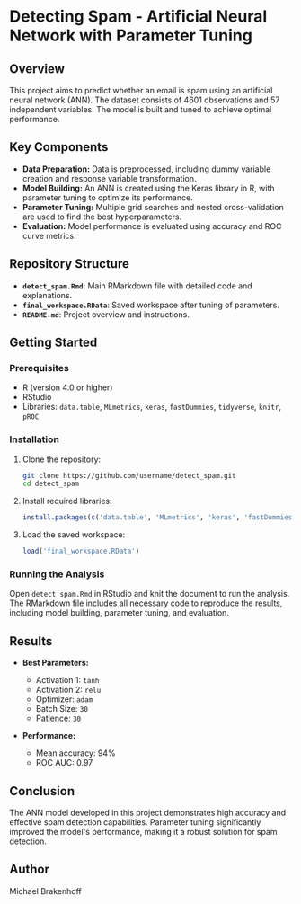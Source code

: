 # Detecting Spam - Artificial Neural Network with Parameter Tuning

## Overview

This project aims to predict whether an email is spam using an artificial neural network (ANN). The dataset consists of 4601 observations and 57 independent variables. The model is built and tuned to achieve optimal performance.

## Key Components

- **Data Preparation:** Data is preprocessed, including dummy variable creation and response variable transformation.
- **Model Building:** An ANN is created using the Keras library in R, with parameter tuning to optimize its performance.
- **Parameter Tuning:** Multiple grid searches and nested cross-validation are used to find the best hyperparameters.
- **Evaluation:** Model performance is evaluated using accuracy and ROC curve metrics.

## Repository Structure

- **`detect_spam.Rmd`**: Main RMarkdown file with detailed code and explanations.
- **`final_workspace.RData`**: Saved workspace after tuning of parameters.
- **`README.md`**: Project overview and instructions.

## Getting Started

### Prerequisites

- R (version 4.0 or higher)
- RStudio
- Libraries: `data.table`, `MLmetrics`, `keras`, `fastDummies`, `tidyverse`, `knitr`, `pROC`

### Installation

1. Clone the repository:
   ```sh
   git clone https://github.com/username/detect_spam.git
   cd detect_spam
   ```

2. Install required libraries:
   ```r
   install.packages(c('data.table', 'MLmetrics', 'keras', 'fastDummies', 'tidyverse', 'knitr', 'pROC'))
   ```

3. Load the saved workspace:
   ```r
   load('final_workspace.RData')
   ```

### Running the Analysis

Open `detect_spam.Rmd` in RStudio and knit the document to run the analysis. The RMarkdown file includes all necessary code to reproduce the results, including model building, parameter tuning, and evaluation.

## Results

- **Best Parameters:**
  - Activation 1: `tanh`
  - Activation 2: `relu`
  - Optimizer: `adam`
  - Batch Size: `30`
  - Patience: `30`

- **Performance:**
  - Mean accuracy: 94%
  - ROC AUC: 0.97

## Conclusion

The ANN model developed in this project demonstrates high accuracy and effective spam detection capabilities. Parameter tuning significantly improved the model's performance, making it a robust solution for spam detection.

## Author

Michael Brakenhoff
